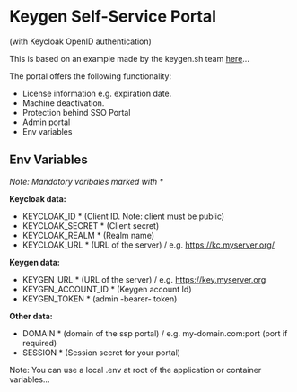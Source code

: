 # Keygen Self-Service Portal
(with Keycloak OpenID authentication)

This is based on an example made by the keygen.sh team [here](https://github.com/keygen-sh/example-react-licensing-portal)...

The portal offers the following functionality:

- License information e.g. expiration date.
- Machine deactivation.
- Protection behind SSO Portal
- Admin portal
- Env variables

## Env Variables
_Note: Mandatory varibales marked with *_

__Keycloak data:__
- KEYCLOAK_ID * (Client ID. Note: client must be public)
- KEYCLOAK_SECRET * (Client secret)
- KEYCLOAK_REALM * (Realm name)
- KEYCLOAK_URL * (URL of the server) / e.g. https://kc.myserver.org/

__Keygen data:__
- KEYGEN_URL * (URL of the server) / e.g. https://key.myserver.org
- KEYGEN_ACCOUNT_ID * (Keygen account Id)
- KEYGEN_TOKEN * (admin -bearer- token)

__Other data:__
- DOMAIN * (domain of the ssp portal) / e.g. my-domain.com:port (port if required)
- SESSION * (Session secret for your portal)

Note: You can use a local .env at root of the application or container variables...
